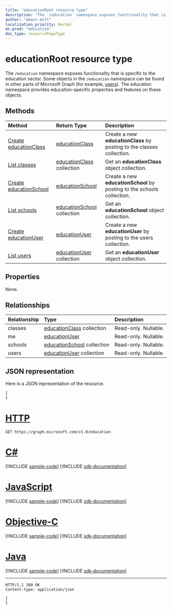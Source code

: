 ```yaml
---
title: "educationRoot resource type"
description: "The `/education` namespace exposes functionality that is specific to the education sector. "
author: "mmast-msft"
localization_priority: Normal
ms.prod: "education"
doc_type: resourcePageType
---
```


# educationRoot resource type

The `/education` namespace exposes functionality that is specific to the education sector. 
Some objects in the `/education` namespace can be found in other parts of Microsoft Graph (for example, [users](user.md)). The education namespace provides education-specific properties and features on these objects.

## Methods

| Method		   | Return Type	|Description|
|:---------------|:--------|:----------|
|[Create educationClass](../api/educationroot-post-classes.md) |[educationClass](educationclass.md)| Create a new **educationClass** by posting to the classes collection.|
|[List classes](../api/educationroot-list-classes.md) |[educationClass](educationclass.md) collection| Get an **educationClass** object collection.|
|[Create educationSchool](../api/educationroot-post-schools.md) |[educationSchool](educationschool.md)| Create a new **educationSchool** by posting to the schools collection.|
|[List schools](../api/educationroot-list-schools.md) |[educationSchool](educationschool.md) collection| Get an **educationSchool** object collection.|
|[Create educationUser](../api/educationroot-post-users.md) |[educationUser](educationuser.md)| Create a new **educationUser** by posting to the users collection.|
|[List users](../api/educationroot-list-users.md) |[educationUser](educationuser.md) collection| Get an **educationUser** object collection.|

## Properties
None.

## Relationships
| Relationship | Type	|Description|
|:---------------|:--------|:----------|
|classes|[educationClass](educationclass.md) collection| Read-only. Nullable.|
|me|[educationUser](educationuser.md)| Read-only. Nullable.|
|schools|[educationSchool](educationschool.md) collection| Read-only. Nullable.|
|users|[educationUser](educationuser.md) collection| Read-only. Nullable.|

## JSON representation
Here is a JSON representation of the resource.

<!--{
  "blockType": "resource",
  "optionalProperties": [],
  "baseType": "microsoft.graph.entity",
  "@odata.type": "microsoft.graph.educationRoot"
}-->

```json
{
}
```


# [HTTP](#tab/http)
<!-- {
  "blockType": "request",
  "name": "get_education"
}-->
```http
GET https://graph.microsoft.com/v1.0/education
```
# [C#](#tab/csharp)
[!INCLUDE [sample-code](../includes/snippets/csharp/get-education-csharp-snippets.md)]
[!INCLUDE [sdk-documentation](../includes/snippets/snippets-sdk-documentation-link.md)]

# [JavaScript](#tab/javascript)
[!INCLUDE [sample-code](../includes/snippets/javascript/get-education-javascript-snippets.md)]
[!INCLUDE [sdk-documentation](../includes/snippets/snippets-sdk-documentation-link.md)]

# [Objective-C](#tab/objc)
[!INCLUDE [sample-code](../includes/snippets/objc/get-education-objc-snippets.md)]
[!INCLUDE [sdk-documentation](../includes/snippets/snippets-sdk-documentation-link.md)]

# [Java](#tab/java)
[!INCLUDE [sample-code](../includes/snippets/java/get-education-java-snippets.md)]
[!INCLUDE [sdk-documentation](../includes/snippets/snippets-sdk-documentation-link.md)]

---


<!-- {
  "blockType": "response",
  "truncated": true,
  "@odata.type": "microsoft.graph.educationRoot"
} -->
```http
HTTP/1.1 200 OK
Content-type: application/json

{
}
```

<!-- uuid: 8fcb5dbc-d5aa-4681-8e31-b001d5168d79
2015-10-25 14:57:30 UTC -->
<!-- {
  "type": "#page.annotation",
  "description": "educationRoot resource",
  "keywords": "",
  "section": "documentation",
  "tocPath": "",
  "suppressions": [
  ]
}-->

